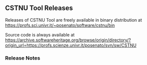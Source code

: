 ## CSTNU Tool Releases

Releases of CSTNU Tool are freely available in binary distribution at https://profs.sci.univr.it/~posenato/software/cstnu/bin

Source code is always available at https://archive.softwareheritage.org/browse/origin/directory/?origin_url=https://profs.scienze.univr.it/posenato/svn/sw/CSTNU

### Release Notes

<!-- MACRO{snippet|id=rn|file=CstnuTool/RELEASE_NOTES.md|verbatim=true} -->